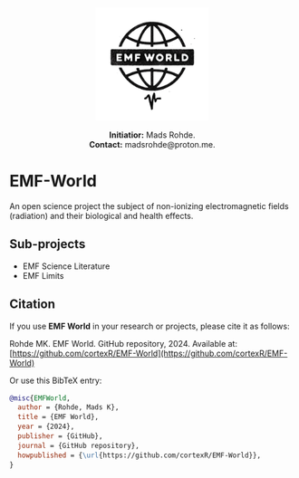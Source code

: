 <p align="center">
  <img src="./images/emf-world_logo.png" alt="EMF World Logo" width="200"/>
</p>

<p align="center">
<strong>Initiatior:</strong> Mads Rohde. 
<br>
<strong>Contact:</strong> madsrohde@proton.me.
</p>

# EMF-World
An open science project the subject of non-ionizing electromagnetic fields (radiation) and their biological and health effects.

## Sub-projects

* EMF Science Literature
* EMF Limits

## Citation

If you use **EMF World** in your research or projects, please cite it as follows:

Rohde MK. EMF World. GitHub repository, 2024. Available at: [https://github.com/cortexR/EMF-World](https://github.com/cortexR/EMF-World)

Or use this BibTeX entry:

```bibtex
@misc{EMFWorld,
  author = {Rohde, Mads K},
  title = {EMF World},
  year = {2024},
  publisher = {GitHub},
  journal = {GitHub repository},
  howpublished = {\url{https://github.com/cortexR/EMF-World}},
}


